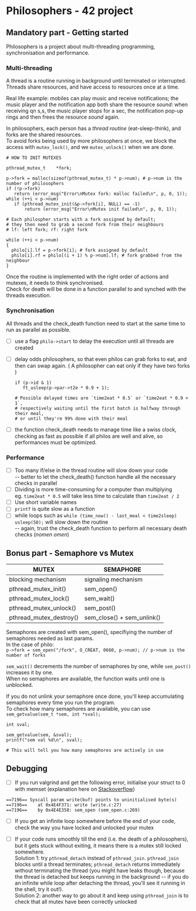 # Philosophers - 42 project  

## Mandatory part - Getting started  

Philosophers is a project about multi-threading programming, synchronisation and performance.  

### Multi-threading
A thread is a routine running in background until terminated or interrupted.  
Threads share resources, and have access to resources once at a time.  
  
Real life example: mobiles can play music and receive notifications; the music player and the notification app both share the resource _sound_: when receiving qn s,s, the music player stops for a sec, the notification pop-up rings and then frees the resource _sound_ again.

In philosophers, each person has a _thread routine_ (eat-sleep-think), and forks are the shared resources.  
To avoid forks being used by more philosophers at once, we block the access with `mutex_lock()`, and we `mutex_unlock()` when we are done.

 ```
 # HOW TO INIT MUTEXES

 pthread_mutex_t	*fork;
 
 p->fork = malloc(sizeof(pthread_mutex_t) * p->num); # p->num is the number of philosophers
 if (!p->fork)
  	return (error_msg("Error\nMutex fork: malloc failed\n", p, 0, 1));
 while (++i < p->num)
  	if (pthread_mutex_init(&p->fork[i], NULL) == -1)
	  	return (error_msg("Error\nMutex init failed\n", p, 0, 1));

# Each philospher starts with a fork assigned by default;
# they then need to grab a second fork from their neighbours
# lf: left fork; rf: right fork

while (++i < p->num)
{
   philo[i].lf = p->fork[i]; # fork assigned by default
   philo[i].rf = philo[(i + 1) % p->num].lf; # fork grabbed from the neighbour
}
 ```  

Once the routine is implemented with the right order of actions and mutexes, it needs to think synchronised.  
Check for death will be done in a function parallel to and synched with the threads execution.

### Synchronisation
All threads and the check_death function need to start at the same time to run as parallel as possible.

- [ ] use a flag `philo->start` to delay the execution until all threads are created
- [ ] delay odds philosophers, so that even philos can grab forks to eat, and then can swap again. ( A philosopher can eat only if they have two forks ) 

   ```
   if (p->id & 1)
      ft_usleep(p->par->t2e * 0.9 + 1);
      
   # Possible delayed times are `time2eat * 0.5` or `time2eat * 0.9 + 1`, 
   # respectively waiting until the first batch is halfway through their meal,
   # or until they're 99% done with their meal  
   ```  


- [ ] the function check_death needs to manage time like a swiss clock, checking as fast as possible if all philos are well and alive, so performances must be optimized.

### Performance

- [ ] Too many if/else in the thread routine will slow down your code  
-- better to let the check_death() function handle all the necessary checks in parallel
- [ ] Dividing is more time-consuming for a computer than multiplying  
eg. `time2eat * 0.5` will take less time to calculate than `time2eat / 2`
- [ ] Use short variable names
- [ ] `printf` is quite slow as a function
- [ ] while loops such as `while (time_now() - last_meal < time2sleep) usleep(50);` will slow down the routine  
-- again, trust the check_death function to perform all necessary death checks (_nomen omen_)

## Bonus part - Semaphore vs Mutex  

| MUTEX         | SEMAPHORE       |
|--------------| ----------- |
| blocking mechanism | signaling mechanism |
| pthread_mutex_init() | sem_open() |
| pthread_mutex_lock() | sem_wait() |
| pthread_mutex_unlock() | sem_post() |
| pthread_mutex_destroy() | sem_close() + sem_unlink() |  

Semaphores are created with sem_open(), specifiying the number of semaphores needed as last params.  
In the case of philo:  
`p->fork = sem_open("/fork", O_CREAT, 0660, p->num); // p->num is the number of forks` 

`sem_wait()` decrements the number of semaphores by one, while `sem_post()` increases it by one.  
When no semaphores are available, the function waits until one is unblocked.  

If you do not unlink your semaphore once done, you'll keep accumulating semaphores every time you run the program.  
To check how many semaphores are available, you can use `sem_getvalue(sem_t *sem, int *sval);`  
```
int sval;
   
sem_getvalue(sem, &sval);
printf("sem val %d\n", sval);
      
# This will tell you how many semaphores are actively in use 
```  

## Debugging

- [ ] If you run valgrind and get the following error, initialise your struct to 0 with memset (explanation here on [Stackoverflow](https://stackoverflow.com/questions/29870357/writing-struct-writebuf-points-to-uninitialised-bytes))

```
==7196== Syscall param write(buf) points to uninitialised byte(s)  
==7196==    at 0x4E4F371: write (write.c:27)  
==7196==    by 0x4E4E358: sem_open (sem_open.c:269)
```

- [ ] If you get an infinite loop somewhere before the end of your code, check the way you have locked and unlocked your mutex  

- [ ] If your code runs smoothly till the end (i.e. the death of a philosophers), but it gets stuck without exiting, it means there is a mutex still locked somewhere.  
Solution 1: try `pthread_detach` instead of `pthread_join`. `pthread_join` blocks until a thread terminates; `pthread_detach` returns immediately without terminating the thread (you might have leaks though, because the thread is detached but keeps running in the background -- if you do an infinite while loop after detaching the thread, you'll see it running in the shell, try it out!).  
Solution 2: another way to go about it and keep using `pthread_join` is to check that all mutex have been correctly unlocked


